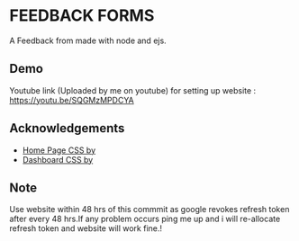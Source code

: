 
# FEEDBACK FORMS

A Feedback from made with node and ejs.


## Demo

Youtube link (Uploaded by me on youtube) for setting up website : 
https://youtu.be/SQGMzMPDCYA



## Acknowledgements

 - [Home Page CSS by](https://codepen.io/krisantuswanandi/pen/KxrgeZ)
 - [Dashboard CSS by](https://codepen.io/lincohn/pen/JjPZgXw)
 
## Note
Use website within 48 hrs of this commmit as google revokes refresh token after every 48 hrs.If any problem occurs ping me up and i will re-allocate refresh token and website will work fine.!
